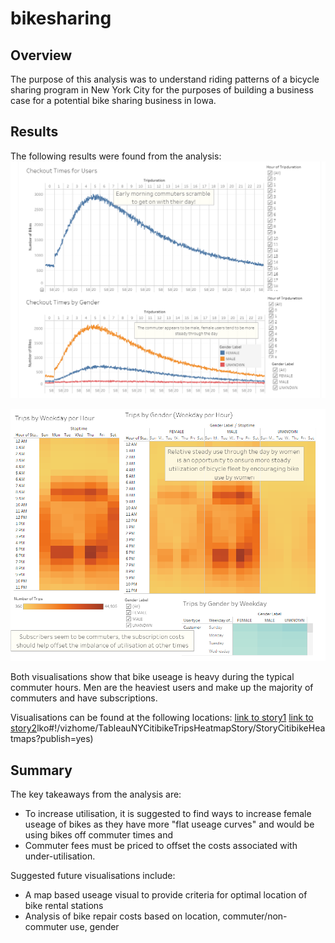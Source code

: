 # bikesharing
## Overview
The purpose of this analysis was to understand riding patterns of a bicycle sharing program in New York City for the purposes of building a business case for a potential bike sharing business in Iowa.

## Results
The following results were found from the analysis:
![Story1](/Resources/Story1.PNG)

![Story2](/Resources/Story2.PNG)

Both visualisations show that bike useage is heavy during the typical commuter hours.  Men are the heaviest users and make up the majority of commuters and have subscriptions.

Visualisations can be found at the following locations:
[link to story1](https://public.tableau.com/profile/stan.holko#!/vizhome/TableauNYCitibikeTripsCheckoutTimesStory/StoryCitibikePickupTimes?publish=yes)
[link to story2](https://public.tableau.com/profile/stan.ho)lko#!/vizhome/TableauNYCitibikeTripsHeatmapStory/StoryCitibikeHeatmaps?publish=yes)

## Summary
The key takeaways from the analysis are:
- To increase utilisation, it is suggested to find ways to increase female useage of bikes as they have more "flat useage curves" and would be using bikes off commuter times and 
- Commuter fees must be priced to offset the costs associated with under-utilisation.

Suggested future visualisations include:
- A map based useage visual to provide criteria for optimal location of bike rental stations
- Analysis of bike repair costs based on location, commuter/non-commuter use, gender


